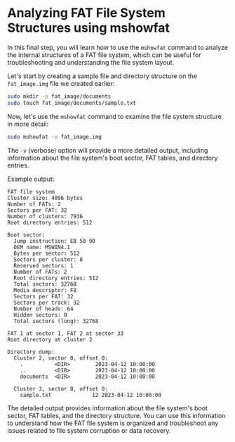 # Analyzing FAT File System Structures using mshowfat

In this final step, you will learn how to use the `mshowfat` command to analyze the internal structures of a FAT file system, which can be useful for troubleshooting and understanding the file system layout.

Let's start by creating a sample file and directory structure on the `fat_image.img` file we created earlier:

```bash
sudo mkdir -p fat_image/documents
sudo touch fat_image/documents/sample.txt
```

Now, let's use the `mshowfat` command to examine the file system structure in more detail:

```bash
sudo mshowfat -v fat_image.img
```

The `-v` (verbose) option will provide a more detailed output, including information about the file system's boot sector, FAT tables, and directory entries.

Example output:

```
FAT file system
Cluster size: 4096 bytes
Number of FATs: 2
Sectors per FAT: 32
Number of clusters: 7936
Root directory entries: 512

Boot sector:
  Jump instruction: EB 58 90
  OEM name: MSWIN4.1
  Bytes per sector: 512
  Sectors per cluster: 8
  Reserved sectors: 1
  Number of FATs: 2
  Root directory entries: 512
  Total sectors: 32768
  Media descriptor: F8
  Sectors per FAT: 32
  Sectors per track: 32
  Number of heads: 64
  Hidden sectors: 0
  Total sectors (long): 32768

FAT 1 at sector 1, FAT 2 at sector 33
Root directory at cluster 2

Directory dump:
  Cluster 2, sector 0, offset 0:
    .          <DIR>        2023-04-12 10:00:00
    ..         <DIR>        2023-04-12 10:00:00
    documents  <DIR>        2023-04-12 10:00:00

  Cluster 3, sector 0, offset 0:
    sample.txt             12 2023-04-12 10:00:00
```

The detailed output provides information about the file system's boot sector, FAT tables, and the directory structure. You can use this information to understand how the FAT file system is organized and troubleshoot any issues related to file system corruption or data recovery.
